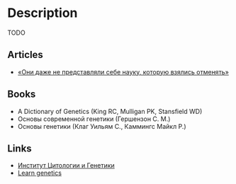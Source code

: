 # Description

TODO


## Articles

- [«Они даже не представляли себе науку, которую взялись отменять»](https://www.colta.ru/articles/society/18725-oni-dazhe-ne-predstavlyali-sebe-nauku-kotoruyu-vzyalis-otmenyat)


## Books

- A Dictionary of Genetics (King RC, Mulligan PK, Stansfield WD)
- Основы современной генетики (Гершензон С. М.)
- Основы генетики (Клаг Уильям С., Каммингс Майкл Р.)


## Links

- [Институт Цитологии и Генетики](http://www.bionet.nsc.ru/)
- [Learn genetics](https://learn.genetics.utah.edu/)
